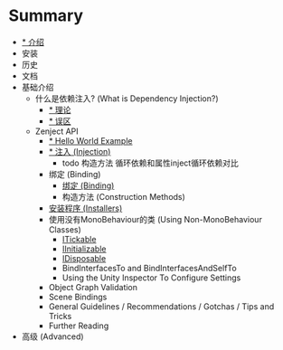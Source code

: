 # Summary

* [* 介绍](Introduction.md)
* 安装
* 历史
* 文档
* 基础介绍
    * 什么是依赖注入? (What is Dependency Injection?)
        * [* 理论](.md)
        * [* 误区](.md)
    * Zenject API
        * [* Hello World Example](.md)
        * [* 注入 (Injection)](.md)
            * todo 构造方法 循环依赖和属性inject循环依赖对比
        * 绑定 (Binding)
            * [绑定 (Binding)](Content/binding.md)
            * 构造方法 (Construction Methods)
        * [安装程序 (Installers)](Content/installers.md)
        * 使用没有MonoBehaviour的类 (Using Non-MonoBehaviour Classes)
            * [ITickable](Content/itickable.md)
            * [IInitializable](Content/IInitializable.md)
            * [IDisposable](Content/IDisposable.md)
            * BindInterfacesTo and BindInterfacesAndSelfTo
            * Using the Unity Inspector To Configure Settings
        * Object Graph Validation
        * Scene Bindings
        * General Guidelines / Recommendations / Gotchas / Tips and Tricks
        * Further Reading
* 高级 (Advanced)

